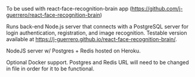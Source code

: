 To be used with react-face-recognition-brain app (https://github.com/j-guerrero/react-face-recognition-brain)

Runs back-end Node.js server that connects with a PostgreSQL server for login authentication, registration, and image recognition. Testable version available at https://j-guerrero.github.io/react-face-recognition-brain/.

NodeJS server w/ Postgres + Redis hosted on Heroku. 

Optional Docker support. Postgres and Redis URL will need to be changed in file in order for it to be functional.
